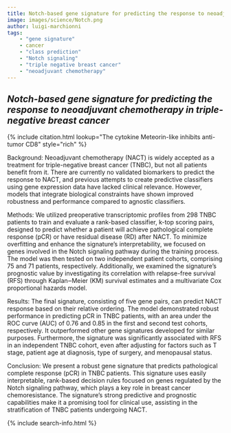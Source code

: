 ```yaml
---
title: Notch-based gene signature for predicting the response to neoadjuvant chemotherapy in triple-negative breast cancer
image: images/science/Notch.png
author: luigi-marchionni
tags:
    - "gene signature"
    - cancer
    - "class prediction"
    - "Notch signaling"
    - "triple negative breast cancer"
    - "neoadjuvant chemotherapy"
---
```


## *Notch-based gene signature for predicting the response to neoadjuvant chemotherapy in triple-negative breast cancer*

{% include citation.html lookup="The cytokine Meteorin-like inhibits anti-tumor CD8" style="rich" %}

Background: Neoadjuvant chemotherapy (NACT) is widely accepted as a treatment for triple-negative breast cancer (TNBC), but not all patients benefit from it. There are currently no validated biomarkers to predict the response to NACT, and previous attempts to create predictive classifiers using gene expression data have lacked clinical relevance. However, models that integrate biological constraints have shown improved robustness and performance compared to agnostic classifiers.

Methods: We utilized preoperative transcriptomic profiles from 298 TNBC patients to train and evaluate a rank-based classifier, k-top scoring pairs, designed to predict whether a patient will achieve pathological complete response (pCR) or have residual disease (RD) after NACT. To minimize overfitting and enhance the signature’s interpretability, we focused on genes involved in the Notch signaling pathway during the training process. The model was then tested on two independent patient cohorts, comprising 75 and 71 patients, respectively. Additionally, we examined the signature’s prognostic value by investigating its correlation with relapse-free survival (RFS) through Kaplan‒Meier (KM) survival estimates and a multivariate Cox proportional hazards model.

Results: The final signature, consisting of five gene pairs, can predict NACT response based on their relative ordering. The model demonstrated robust performance in predicting pCR in TNBC patients, with an area under the ROC curve (AUC) of 0.76 and 0.85 in the first and second test cohorts, respectively. It outperformed other gene signatures developed for similar purposes. Furthermore, the signature was significantly associated with RFS in an independent TNBC cohort, even after adjusting for factors such as T stage, patient age at diagnosis, type of surgery, and menopausal status.

Conclusion: We present a robust gene signature that predicts pathological complete response (pCR) in TNBC patients. This signature uses easily interpretable, rank-based decision rules focused on genes regulated by the Notch signaling pathway, which plays a key role in breast cancer chemoresistance. The signature’s strong predictive and prognostic capabilities make it a promising tool for clinical use, assisting in the stratification of TNBC patients undergoing NACT.

{% include search-info.html %}
